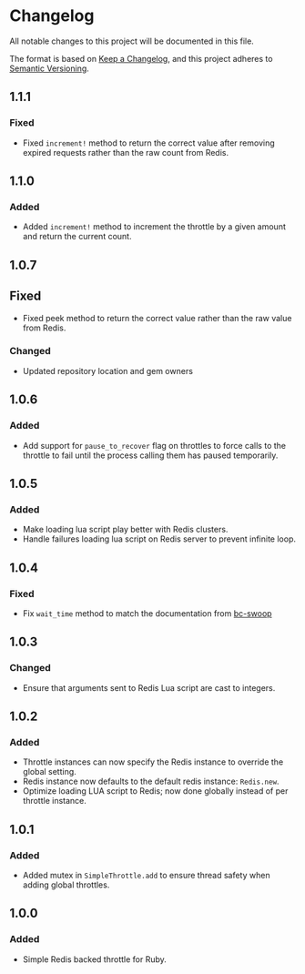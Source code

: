 # Changelog
All notable changes to this project will be documented in this file.

The format is based on [Keep a Changelog](https://keepachangelog.com/en/1.0.0/),
and this project adheres to [Semantic Versioning](https://semver.org/spec/v2.0.0.html).

## 1.1.1

### Fixed

- Fixed `increment!` method to return the correct value after removing expired requests rather than the raw count from Redis.

## 1.1.0

### Added

- Added `increment!` method to increment the throttle by a given amount and return the current count.

## 1.0.7

## Fixed

- Fixed peek method to return the correct value rather than the raw value from Redis.

### Changed

- Updated repository location and gem owners

## 1.0.6

### Added

- Add support for `pause_to_recover` flag on throttles to force calls to the throttle to fail until the process calling them has paused temporarily.

## 1.0.5

### Added

- Make loading lua script play better with Redis clusters.
- Handle failures loading lua script on Redis server to prevent infinite loop.

## 1.0.4

### Fixed

- Fix `wait_time` method to match the documentation from [bc-swoop](https://github.com/bc-swoop)

## 1.0.3

### Changed

- Ensure that arguments sent to Redis Lua script are cast to integers.

## 1.0.2

### Added

- Throttle instances can now specify the Redis instance to override the global setting.
- Redis instance now defaults to the default redis instance: `Redis.new`.
- Optimize loading LUA script to Redis; now done globally instead of per throttle instance.


## 1.0.1

### Added

- Added mutex in `SimpleThrottle.add` to ensure thread safety when adding global throttles.


## 1.0.0

### Added

- Simple Redis backed throttle for Ruby.
